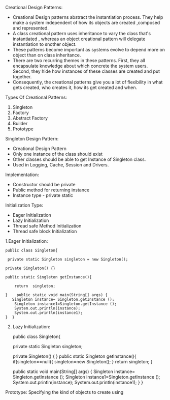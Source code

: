 Creational Design Patterns:

  * Creational Design patterns abstract the instantiation process. They help make a system independent of how its objects are created ,composed and represented.
  * A class creational pattern uses inheritance to vary the class that's instantiated , whereas an object creational pattern will delegate instantiation to snother object.
  * These patterns become important as systems evolve to depend more on object than on class inheritance.
  * There are two recurring themes in these patterns. First, they all encapsulate knowledge about which concrete the system users. Second, they hide how instances of these classes are created and put together.
  * Consequently, the creational patterns give you a lot of flexibility in what gets created, who creates it, how its get created and when.

Types Of Creational Patterns:
1. Singleton
2. Factory
3. Abstract Factory
4. Builder
5. Prototype

Singleton Design Pattern:
* Creational Design Pattern
* Only one instance of the class should exist
* Other classes should be able to get Instance of Singleton class.
* Used in Logging, Cache, Session and Drivers.

Implementation:
* Constructor should be private
* Public method for returning instance
* Instance type - private static

Initialization Type:
* Eager Initialization
* Lazy Initialization
* Thread safe Method Initialization
* Thread safe block Initialization

1.Eager Initialization:

    public class Singleton{

     private static Singleton singleton = new Singleton();

    private Singleton() {}

    public static Singleton getInstance(){

        return  singleton;

    }    public static void main(String[] args) {
       Singleton instance= Singleton.getInstance ();
        Singleton instance1=Singleton.getInstance ();
        System.out.println(instance);
        System.out.println(instance1);
    }  }


2. Lazy Initialization:

 
    public class Singleton{

    private static Singleton singleton;

    private Singleton() {
    }
    public static Singleton getInstance(){
        if(singleton==null){
            singleton=new Singleton();
        }
        return  singleton;
    }

     public static void main(String[] args) {
     Singleton instance= Singleton.getInstance ();
      Singleton instance1=Singleton.getInstance ();
       System.out.println(instance);
       System.out.println(instance1);  } }







Prototype:
Specifying the kind of objects to create using